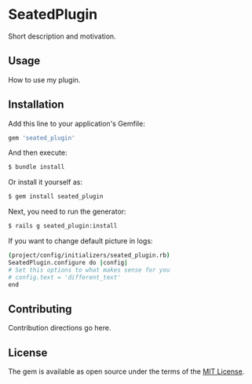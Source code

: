 # SeatedPlugin
Short description and motivation.

## Usage
How to use my plugin.

## Installation
Add this line to your application's Gemfile:

```ruby
gem 'seated_plugin'
```

And then execute:
```bash
$ bundle install
```

Or install it yourself as:
```bash
$ gem install seated_plugin
```
Next, you need to run the generator:
```bash
$ rails g seated_plugin:install


```
If you want to change default picture in logs:
```bash
(project/config/initializers/seated_plugin.rb)
SeatedPlugin.configure do |config|
# Set this options to what makes sense for you
# config.text = 'different_text'
end
```
## Contributing
Contribution directions go here.

## License
The gem is available as open source under the terms of the [MIT License](http://opensource.org/licenses/MIT).
